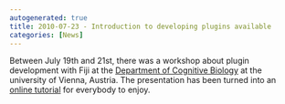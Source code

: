```yaml
---
autogenerated: true
title: 2010-07-23 - Introduction to developing plugins available
categories: [News]
---
```


Between July 19th and 21st, there was a workshop about plugin development with Fiji at the [Department of Cognitive Biology](http://cogbio.univie.ac.at/home/) at the university of Vienna, Austria. The presentation has been turned into an [online tutorial](/develop/ij1-plugins) for everybody to enjoy.


